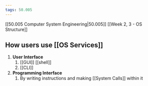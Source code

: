 ```yaml
---
tags: 50.005
---
```

[[50.005 Computer System Engineering|50.005]]
[[Week 2, 3 - OS Structure]]

## How users use [[OS Services]]
1. **User Interface**
	1. [[GUI]] [[shell]]
	2. [[CLI]]
2. **Programming Interface**
	1. By writing instructions and making [[System Calls]] within it